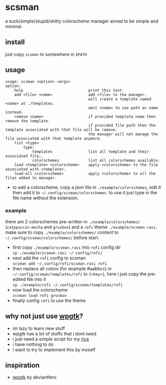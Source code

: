 # scsman
a suck/simple/stupid/shitty colorscheme manager aimed to be simple and minimal.
## install
just copy `scsman` to somewhere in `$PATH`
## usage
```
usage: scsman <option> <args>
option:
    help                             print this text.
    add <file> <name>                add <file> to the manager.
                                     will create a template named <name> at ./templates.
                                     omit <name> to use path as name instead.
    remove <name>                    if provided template name then remove the template.
                                     if provided file path then the template associated with that file will be remove.
                                     the manager will not manage the file associated with that template anymore.
    list <type>
        type:
            templates                list all template and their associated file,.
            colorschemes             list all colorschemes available.
    load <template> <colorscheme>    apply <colorscheme> to the file associated with <template>.
    load-all <colorscheme>           apply <colorscheme> to all the files added to manager.
```
- to add a colorscheme, copy a json file in `./example/colorschemes`, edit it then add it to `~/.config/scsman/colorschemes`. to use it just type in the file name without the extension.
### example
there are 2 colorschemes pre-written in `./example/colorschemes/` (`catppuccin-mocha` and `gruvbox`) and a `rofi` theme `./example/scsman.rasi`. make sure to copy `./example/colorschemes/` content to `~/.config/scsman/colorschemes/` before start.
- first copy `./example/scsman.rasi` into `rofi` config dir\
`cp ./example/scsman.rasi ~/.config/rofi/`
- next add the `rofi` config to scsman\
`scsman add ~/.config/rofi/scsman.rasi rofi`
- then replace all colors (for example #aabbcc) in `~/.config/scsman/templates/rofi` to `{<key>}`, here i just copy the pre-edited file into it\
`cp ./example/rofi ~/.config/scsman/templates/rofi`
- now load the colorscheme\
`scsman load rofi gruvbox`
- finally config `rofi` to use the theme
## why not just use [wpgtk](https://github.com/deviantfero/wpgtk)?
- im lazy to learn new stuff
- wpgtk has a lot of stuffs that i dont need
- i just need a simple script for my [rice](https://github.com/mncc8337/awesomewm-dotfiles)
- i have nothing to do
- i want to try to implement this by myself
## inspiration
- [wpgtk](https://github.com/deviantfero/wpgtk) by deviantfero
